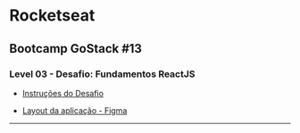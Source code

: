 # Rocketseat

## Bootcamp GoStack #13

### Level 03 - Desafio: Fundamentos ReactJS

- [Instruções do Desafio](https://github.com/rocketseat-education/bootcamp-gostack-desafios/tree/master/desafio-fundamentos-reactjs)

- [Layout da aplicação - Figma](https://www.figma.com/file/EgOhyj1Inz14dhWGVhRlhr/GoFinances)

---
